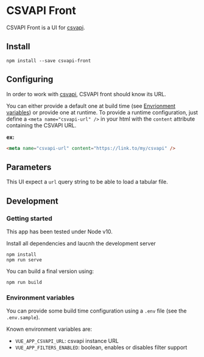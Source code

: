 # CSVAPI Front

CSVAPI Front is a UI for [csvapi](https://github.com/opendatateam/csvapi).

## Install

```shell
npm install --save csvapi-front
```

## Configuring

In order to work with [csvapi](https://github.com/opendatateam/csvapi), CSVAPI front should know its URL.

You can either provide a default one at build time (see [Envrionment variables](#environment-variables)) or provide one at runtime.
To provide a runtime configuration, just define a `<meta name="csvapi-url" />` in your html with the `content` attribute containing the CSVAPI URL.

**ex:**
```html
<meta name="csvapi-url" content="https://link.to/my/csvapi" />
```

## Parameters

This UI expect a `url` query string to be able to load a tabular file.

## Development

### Getting started

This app has been tested under Node v10.

Install all dependencies and laucnh the development server

```shell
npm install
npm run serve
```

You can build a final version using:

```shell
npm run build
```

### Environment variables

You can provide some build time configuration using a `.env` file (see the `.env.sample`).

Known environment variables are:

- `VUE_APP_CSVAPI_URL`: csvapi instance URL
- `VUE_APP_FILTERS_ENABLED`: boolean, enables or disables filter support
